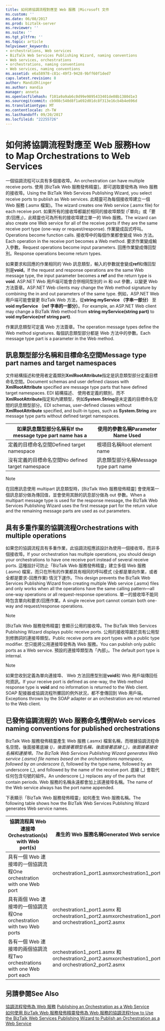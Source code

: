 ```yaml
---
title: 如何將協調流程對應至 Web 服務 |Microsoft 文件
ms.custom: ''
ms.date: 06/08/2017
ms.prod: biztalk-server
ms.reviewer: ''
ms.suite: ''
ms.tgt_pltfrm: ''
ms.topic: article
helpviewer_keywords:
- orchestrations, Web services
- BizTalk Web Services Publishing Wizard, naming conventions
- Web services, orchestrations
- orchestrations, naming conventions
- Web services, naming conventions
ms.assetid: e6a58978-c81c-49f3-9428-9bff60f1ded7
caps.latest.revision: 8
author: MandiOhlinger
ms.author: mandia
manager: anneta
ms.openlocfilehash: f101a9a9ab6c0d99e9895433401de08b1380d1e3
ms.sourcegitcommit: cb908c540d8f1a692d01dc8f313e16cb4b4e696d
ms.translationtype: MT
ms.contentlocale: zh-TW
ms.lasthandoff: 09/20/2017
ms.locfileid: "22255726"
---
```

# <a name="how-to-map-orchestrations-to-web-services"></a><span data-ttu-id="84ddc-102">如何將協調流程對應至 Web 服務</span><span class="sxs-lookup"><span data-stu-id="84ddc-102">How to Map Orchestrations to Web Services</span></span>
<span data-ttu-id="84ddc-103">一個協調流程可以具有多個接收埠。</span><span class="sxs-lookup"><span data-stu-id="84ddc-103">An orchestration can have multiple receive ports.</span></span> <span data-ttu-id="84ddc-104">使用 [BizTalk Web 服務發佈精靈]，即可選取要發佈為 Web 服務的接收埠。</span><span class="sxs-lookup"><span data-stu-id="84ddc-104">Using the BizTalk Web Services Publishing Wizard, you select receive ports to publish as Web services.</span></span> <span data-ttu-id="84ddc-105">此精靈可為每個接收埠建立一個 Web 服務 (.asmx 檔案)。</span><span class="sxs-lookup"><span data-stu-id="84ddc-105">The wizard creates one Web service (.asmx file) for each receive port.</span></span> <span data-ttu-id="84ddc-106">如果所有的接收埠都屬於相同的接收埠類型 (「單向」或「要求/回應」)，此精靈也可為所有的接收埠建立單一的 Web 服務。</span><span class="sxs-lookup"><span data-stu-id="84ddc-106">The wizard can also create one Web service for all of the receive ports if they are the same receive port type (one-way or request/response).</span></span> <span data-ttu-id="84ddc-107">作業變成函式呼叫。</span><span class="sxs-lookup"><span data-stu-id="84ddc-107">Operations become function calls.</span></span> <span data-ttu-id="84ddc-108">接收埠中的每個作業都會變成 Web 方法。</span><span class="sxs-lookup"><span data-stu-id="84ddc-108">Each operation in the receive port becomes a Web method.</span></span> <span data-ttu-id="84ddc-109">要求作業變成輸入參數。</span><span class="sxs-lookup"><span data-stu-id="84ddc-109">Request operations become input parameters.</span></span> <span data-ttu-id="84ddc-110">回應作業變成傳回型別。</span><span class="sxs-lookup"><span data-stu-id="84ddc-110">Response operations become return types.</span></span>  
  
 <span data-ttu-id="84ddc-111">如果要求和回應的作業相同的 Web 訊息類型，輸入的參數就會變成**ref**和傳回型別是**void**。</span><span class="sxs-lookup"><span data-stu-id="84ddc-111">If the request and response operations are the same Web message type, the input parameter becomes a **ref** and the return type is **void**.</span></span> <span data-ttu-id="84ddc-112">ASP.NET Web 用戶端可能會合併相同型別的 in 和 out 參數，以變更 Web 方法簽章。</span><span class="sxs-lookup"><span data-stu-id="84ddc-112">ASP.NET Web clients may change the Web method signature by combining the in and out parameters of the same type.</span></span> <span data-ttu-id="84ddc-113">例如，ASP.NET Web 用戶端可能會變更 BizTalk Web 方法，從**string myService （字串一部分）** 至**void myService （ref 字串的一部分）**。</span><span class="sxs-lookup"><span data-stu-id="84ddc-113">For example, an ASP.NET Web client may change a BizTalk Web method from **string myService(string part)** to **void myService(ref string part)**.</span></span>  
  
 <span data-ttu-id="84ddc-114">作業訊息類型可定義 Web 方法簽章。</span><span class="sxs-lookup"><span data-stu-id="84ddc-114">The operation message types define the Web method signatures.</span></span> <span data-ttu-id="84ddc-115">每個訊息類型部分都是 Web 方法中的參數。</span><span class="sxs-lookup"><span data-stu-id="84ddc-115">Each message type part is a parameter in the Web method.</span></span>  
  
## <a name="message-type-part-names-and-target-namespaces"></a><span data-ttu-id="84ddc-116">訊息類型部分名稱和目標命名空間</span><span class="sxs-lookup"><span data-stu-id="84ddc-116">Message type part names and target namespaces</span></span>  
 <span data-ttu-id="84ddc-117">文件結構描述和使用者定義類別**XmlRootAttribute**指定是訊息類型部分定義目標命名空間。</span><span class="sxs-lookup"><span data-stu-id="84ddc-117">Document schemas and user defined classes with **XmlRootAttribute** specified are message type parts that have defined target namespaces.</span></span> <span data-ttu-id="84ddc-118">EDI 結構描述、 使用者定義的類別，而不**XmlRootAttribute**指定和內建類型，例如**System.String**是未定義的目標命名空間的訊息類型部分。</span><span class="sxs-lookup"><span data-stu-id="84ddc-118">EDI schemas, user-defined classes without **XmlRootAttribute** specified, and built-in types, such as **System.String** are message type parts without defined target namespaces.</span></span>  
  
|<span data-ttu-id="84ddc-119">如果訊息類型部分名稱有</span><span class="sxs-lookup"><span data-stu-id="84ddc-119">If the message type part name has a</span></span>|<span data-ttu-id="84ddc-120">使用的參數名稱</span><span class="sxs-lookup"><span data-stu-id="84ddc-120">Parameter Name Used</span></span>|  
|-----------------------------------------|-------------------------|  
|<span data-ttu-id="84ddc-121">定義的目標命名空間</span><span class="sxs-lookup"><span data-stu-id="84ddc-121">Defined target namespace</span></span>|<span data-ttu-id="84ddc-122">根項目名稱</span><span class="sxs-lookup"><span data-stu-id="84ddc-122">Root element name</span></span>|  
|<span data-ttu-id="84ddc-123">沒有定義的目標命名空間</span><span class="sxs-lookup"><span data-stu-id="84ddc-123">No defined target namespace</span></span>|<span data-ttu-id="84ddc-124">訊息類型部分名稱</span><span class="sxs-lookup"><span data-stu-id="84ddc-124">Message type part name</span></span>|  
  
> [!NOTE]
>  <span data-ttu-id="84ddc-125">在回應訊息使用 multipart 訊息類型時，[BizTalk Web 服務發佈精靈] 會使用第一個訊息部分做為傳回值，並會使用其餘的訊息部分做為 out 參數。</span><span class="sxs-lookup"><span data-stu-id="84ddc-125">When a multipart message type is used for the response message, the BizTalk Web Services Publishing Wizard uses the first message part for the return value and the remaining message parts are used as out parameters.</span></span>  
  
## <a name="orchestrations-with-multiple-operations"></a><span data-ttu-id="84ddc-126">具有多重作業的協調流程</span><span class="sxs-lookup"><span data-stu-id="84ddc-126">Orchestrations with multiple operations</span></span>  
 <span data-ttu-id="84ddc-127">如果您的協調流程具有多重作業，此協調流程應該設計為使用一個接收埠，而非多個接收埠。</span><span class="sxs-lookup"><span data-stu-id="84ddc-127">If your orchestration has multiple operations, you should design your orchestrations to have one receive port instead of several receive ports.</span></span> <span data-ttu-id="84ddc-128">這種設計可防止「BizTalk Web 服務發佈精靈」建立多個 Web 服務 (.asmx) 檔案，而只在所有的作業都具有相同的呼叫模式 (全都是單向作業，或者全都是要求-回應作業) 情況下運作。</span><span class="sxs-lookup"><span data-stu-id="84ddc-128">This design prevents the BizTalk Web Services Publishing Wizard from creating multiple Web service (.asmx) files and only works when all the operations have the same calling pattern—all one-way operations or all request-response operations.</span></span> <span data-ttu-id="84ddc-129">單一的接收埠不能同時包含單向和要求/回應作業。</span><span class="sxs-lookup"><span data-stu-id="84ddc-129">A single receive port cannot contain both one-way and request/response operations.</span></span>  
  
> [!NOTE]
>  <span data-ttu-id="84ddc-130">[BizTalk Web 服務發佈精靈] 會顯示公用的接收埠。</span><span class="sxs-lookup"><span data-stu-id="84ddc-130">The BizTalk Web Services Publishing Wizard displays public receive ports.</span></span> <span data-ttu-id="84ddc-131">公用的接收埠屬於具有公用型別修飾詞的連接埠類型。</span><span class="sxs-lookup"><span data-stu-id="84ddc-131">Public receive ports are port types with a public type modifier.</span></span> <span data-ttu-id="84ddc-132">您只能將公用連接埠發佈為 Web 服務。</span><span class="sxs-lookup"><span data-stu-id="84ddc-132">You can publish only public ports as a Web service.</span></span> <span data-ttu-id="84ddc-133">預設的連接埠類型為「內部」。</span><span class="sxs-lookup"><span data-stu-id="84ddc-133">The default port type is internal.</span></span>  
  
> [!NOTE]
>  <span data-ttu-id="84ddc-134">如果您收到定義為單向連接埠、 Web 方法回應型別是**void**和 Web 用戶端傳回任何資訊。</span><span class="sxs-lookup"><span data-stu-id="84ddc-134">If your receive port is defined as one-way, the Web method response type is **void** and no information is returned to the Web client.</span></span> <span data-ttu-id="84ddc-135">SOAP 配接器或協調流程所擲回的例外狀況，都不會傳回到 Web 用戶端。</span><span class="sxs-lookup"><span data-stu-id="84ddc-135">Exceptions thrown by the SOAP adapter or an orchestration are not returned to the Web client.</span></span>  
  
## <a name="web-services-naming-conventions-for-published-orchestrations"></a><span data-ttu-id="84ddc-136">已發佈協調流程的 Web 服務命名慣例</span><span class="sxs-lookup"><span data-stu-id="84ddc-136">Web services naming conventions for published orchestrations</span></span>  
 <span data-ttu-id="84ddc-137">BizTalk Web 服務發佈精靈產生 Web 服務 (.asmx) 檔案名稱，而根據協調流程命名空間，後面接著底線 (_)，後面接著類型名稱，後面接著底線 (\_)，後面接著接收名稱和連接埠。</span><span class="sxs-lookup"><span data-stu-id="84ddc-137">The BizTalk Web Services Publishing Wizard generates Web service (.asmx) file names based on the orchestrations namespace, followed by an underscore (_), followed by the type name, followed by an underscore (\_), and followed by the name of the receive port.</span></span> <span data-ttu-id="84ddc-138">底線 (\_) 會取代任何包含句號的組件。</span><span class="sxs-lookup"><span data-stu-id="84ddc-138">An underscore (\_) replaces any of the parts that contain periods.</span></span> <span data-ttu-id="84ddc-139">Web 服務的名稱永遠都會加上該連接埠名稱。</span><span class="sxs-lookup"><span data-stu-id="84ddc-139">The name of the Web service always has the port name appended.</span></span>  
  
 <span data-ttu-id="84ddc-140">下表顯示「BizTalk Web 服務發佈精靈」如何產生 Web 服務名稱。</span><span class="sxs-lookup"><span data-stu-id="84ddc-140">The following table shows how the BizTalk Web Services Publishing Wizard generates Web service names.</span></span>  
  
|<span data-ttu-id="84ddc-141">協調流程與 Web 連接埠</span><span class="sxs-lookup"><span data-stu-id="84ddc-141">Orchestration(s) with Web port(s)</span></span>|<span data-ttu-id="84ddc-142">產生的 Web 服務名稱</span><span class="sxs-lookup"><span data-stu-id="84ddc-142">Generated Web service name</span></span>|  
|-------------------------------------------|--------------------------------|  
|<span data-ttu-id="84ddc-143">具有一個 Web 連接埠的一個協調流程</span><span class="sxs-lookup"><span data-stu-id="84ddc-143">One orchestration with one Web port</span></span>|<span data-ttu-id="84ddc-144">orchestration1_port1.asmx</span><span class="sxs-lookup"><span data-stu-id="84ddc-144">orchestration1_port1.asmx</span></span>|  
|<span data-ttu-id="84ddc-145">具有兩個 Web 連接埠的一個協調流程</span><span class="sxs-lookup"><span data-stu-id="84ddc-145">One orchestration with two Web ports</span></span>|<span data-ttu-id="84ddc-146">orchestration1_port1.asmx 和 orchestration1_port2.asmx</span><span class="sxs-lookup"><span data-stu-id="84ddc-146">orchestration1_port1.asmx and orchestration1_port2.asmx</span></span>|  
|<span data-ttu-id="84ddc-147">各有一個 Web 連接埠的兩個協調流程</span><span class="sxs-lookup"><span data-stu-id="84ddc-147">Two orchestrations with one Web port each</span></span>|<span data-ttu-id="84ddc-148">orchestration1_port1.asmx 和 orchestration2_port2.asmx</span><span class="sxs-lookup"><span data-stu-id="84ddc-148">orchestration1_port1.asmx and orchestration2_port2.asmx</span></span>|  
  
## <a name="see-also"></a><span data-ttu-id="84ddc-149">另請參閱</span><span class="sxs-lookup"><span data-stu-id="84ddc-149">See Also</span></span>  
 <span data-ttu-id="84ddc-150">[協調流程發佈為 Web 服務](../core/publishing-an-orchestration-as-a-web-service.md) </span><span class="sxs-lookup"><span data-stu-id="84ddc-150">[Publishing an Orchestration as a Web Service](../core/publishing-an-orchestration-as-a-web-service.md) </span></span>  
 [<span data-ttu-id="84ddc-151">如何使用 BizTalk Web 服務發佈精靈發佈為 Web 服務的協調流程</span><span class="sxs-lookup"><span data-stu-id="84ddc-151">How to Use the BizTalk Web Services Publishing Wizard to Publish an Orchestration as a Web Service</span></span>](../core/publish-orchestration-as-web-service--biztalk-web-services-publishing-wizard.md)